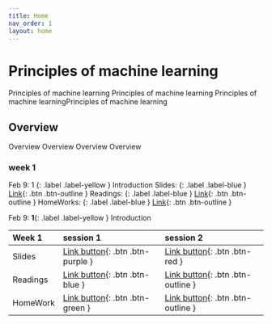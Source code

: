 ```yaml
---
title: Home
nav_order: 1
layout: home
---
```


# Principles of machine learning
Principles of machine learning Principles of machine learning Principles of machine learningPrinciples of machine learning

## Overview
 Overview Overview Overview Overview

### week 1
Feb 9: 1
{: .label .label-yellow } Introduction
Slides:
{: .label .label-blue } 
[Link](https://just-the-docs.com){: .btn .btn-outline }
Readings:
{: .label .label-blue } 
[Link](https://just-the-docs.com){: .btn .btn-outline }
HomeWorks:
{: .label .label-blue } 
[Link](https://just-the-docs.com){: .btn .btn-outline }
   

Feb 9: **1**{: .label .label-yellow } Introduction


| Week 1        | session 1          | session 2 |
|:-------------|:------------------|:------|
| Slides           | [Link button](https://just-the-docs.com){: .btn .btn-purple } | [Link button](https://just-the-docs.com){: .btn .btn-red }  |
| Readings | [Link button](https://just-the-docs.com){: .btn .btn-blue }   | [Link button](https://just-the-docs.com){: .btn .btn-outline }  |
| HomeWork           | [Link button](https://just-the-docs.com){: .btn .btn-green }      | [Link button](https://just-the-docs.com){: .btn .btn-outline }   |
